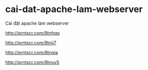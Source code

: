 # cai-dat-apache-lam-webserver
Cài đặt apache làm webserver


http://prntscr.com/8tnhqq

http://prntscr.com/8tnii7

http://prntscr.com/8tnqia

http://prntscr.com/8tnuv5
